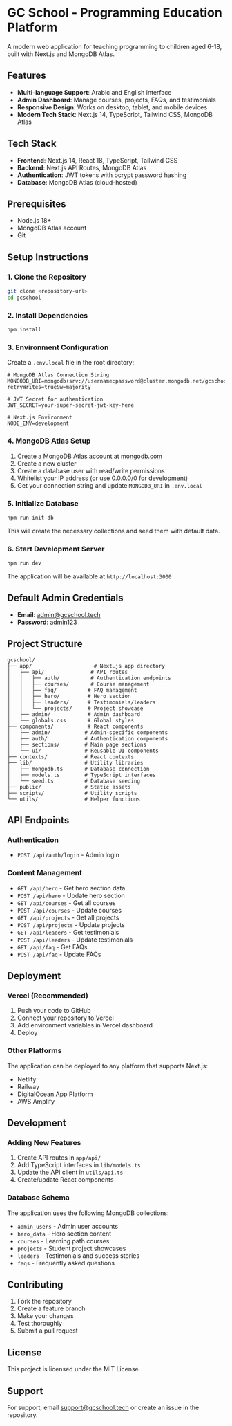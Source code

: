 # GC School - Programming Education Platform

A modern web application for teaching programming to children aged 6-18, built with Next.js and MongoDB Atlas.

## Features

- **Multi-language Support**: Arabic and English interface
- **Admin Dashboard**: Manage courses, projects, FAQs, and testimonials
- **Responsive Design**: Works on desktop, tablet, and mobile devices
- **Modern Tech Stack**: Next.js 14, TypeScript, Tailwind CSS, MongoDB Atlas

## Tech Stack

- **Frontend**: Next.js 14, React 18, TypeScript, Tailwind CSS
- **Backend**: Next.js API Routes, MongoDB Atlas
- **Authentication**: JWT tokens with bcrypt password hashing
- **Database**: MongoDB Atlas (cloud-hosted)

## Prerequisites

- Node.js 18+ 
- MongoDB Atlas account
- Git

## Setup Instructions

### 1. Clone the Repository

```bash
git clone <repository-url>
cd gcschool
```

### 2. Install Dependencies

   ```bash
   npm install
   ```

### 3. Environment Configuration

Create a `.env.local` file in the root directory:

```env
# MongoDB Atlas Connection String
MONGODB_URI=mongodb+srv://username:password@cluster.mongodb.net/gcschool?retryWrites=true&w=majority

# JWT Secret for authentication
JWT_SECRET=your-super-secret-jwt-key-here

# Next.js Environment
NODE_ENV=development
```

### 4. MongoDB Atlas Setup

1. Create a MongoDB Atlas account at [mongodb.com](https://www.mongodb.com/atlas)
2. Create a new cluster
3. Create a database user with read/write permissions
4. Whitelist your IP address (or use 0.0.0.0/0 for development)
5. Get your connection string and update `MONGODB_URI` in `.env.local`

### 5. Initialize Database

```bash
npm run init-db
```

This will create the necessary collections and seed them with default data.

### 6. Start Development Server

   ```bash
   npm run dev
   ```

The application will be available at `http://localhost:3000`

## Default Admin Credentials

- **Email**: admin@gcschool.tech
- **Password**: admin123

## Project Structure

```
gcschool/
├── app/                    # Next.js app directory
│   ├── api/               # API routes
│   │   ├── auth/          # Authentication endpoints
│   │   ├── courses/       # Course management
│   │   ├── faq/          # FAQ management
│   │   ├── hero/         # Hero section
│   │   ├── leaders/      # Testimonials/leaders
│   │   └── projects/     # Project showcase
│   ├── admin/            # Admin dashboard
│   └── globals.css       # Global styles
├── components/           # React components
│   ├── admin/           # Admin-specific components
│   ├── auth/            # Authentication components
│   ├── sections/        # Main page sections
│   └── ui/              # Reusable UI components
├── contexts/            # React contexts
├── lib/                 # Utility libraries
│   ├── mongodb.ts       # Database connection
│   ├── models.ts        # TypeScript interfaces
│   └── seed.ts          # Database seeding
├── public/              # Static assets
├── scripts/             # Utility scripts
└── utils/               # Helper functions
```

## API Endpoints

### Authentication
- `POST /api/auth/login` - Admin login

### Content Management
- `GET /api/hero` - Get hero section data
- `POST /api/hero` - Update hero section
- `GET /api/courses` - Get all courses
- `POST /api/courses` - Update courses
- `GET /api/projects` - Get all projects
- `POST /api/projects` - Update projects
- `GET /api/leaders` - Get testimonials
- `POST /api/leaders` - Update testimonials
- `GET /api/faq` - Get FAQs
- `POST /api/faq` - Update FAQs

## Deployment

### Vercel (Recommended)

1. Push your code to GitHub
2. Connect your repository to Vercel
3. Add environment variables in Vercel dashboard
4. Deploy

### Other Platforms

The application can be deployed to any platform that supports Next.js:
- Netlify
- Railway
- DigitalOcean App Platform
- AWS Amplify

## Development

### Adding New Features

1. Create API routes in `app/api/`
2. Add TypeScript interfaces in `lib/models.ts`
3. Update the API client in `utils/api.ts`
4. Create/update React components

### Database Schema

The application uses the following MongoDB collections:
- `admin_users` - Admin user accounts
- `hero_data` - Hero section content
- `courses` - Learning path courses
- `projects` - Student project showcases
- `leaders` - Testimonials and success stories
- `faqs` - Frequently asked questions

## Contributing

1. Fork the repository
2. Create a feature branch
3. Make your changes
4. Test thoroughly
5. Submit a pull request

## License

This project is licensed under the MIT License.

## Support

For support, email support@gcschool.tech or create an issue in the repository.